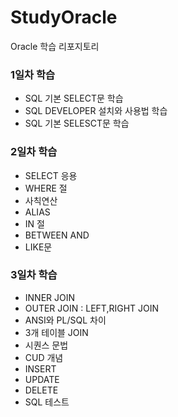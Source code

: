 # StudyOracle
Oracle 학습 리포지토리

### 1일차 학습
 - SQL 기본 SELECT문 학습
 - SQL DEVELOPER 설치와 사용법 학습
 - SQL 기본 SELESCT문 학습

### 2일차 학습
- SELECT 응용
- WHERE 절
- 사칙연산 
- ALIAS
- IN 절
- BETWEEN AND
- LIKE문

### 3일차 학습
- INNER JOIN
- OUTER JOIN : LEFT,RIGHT JOIN
- ANSI와 PL/SQL 차이
- 3개 테이블 JOIN
- 시퀀스 문법
- CUD 개념
- INSERT
- UPDATE
- DELETE
- SQL 테스트

